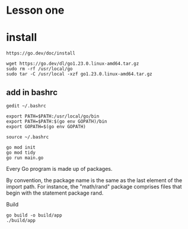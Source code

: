 # Lesson one


# install

```
https://go.dev/doc/install
```

```
wget https://go.dev/dl/go1.23.0.linux-amd64.tar.gz
sudo rm -rf /usr/local/go 
sudo tar -C /usr/local -xzf go1.23.0.linux-amd64.tar.gz

```

## add in bashrc

```
gedit ~/.bashrc

export PATH=$PATH:/usr/local/go/bin
export PATH=$PATH:$(go env GOPATH)/bin
export GOPATH=$(go env GOPATH)

source ~/.bashrc
```


```
go mod init
go mod tidy
go run main.go

```

 Every Go program is made up of packages. 

 By convention, the package name is the same as the last element of the import path. For instance, the "math/rand" package comprises files that begin with the statement package rand. 


 Build 

```
go build -o build/app
./build/app
```